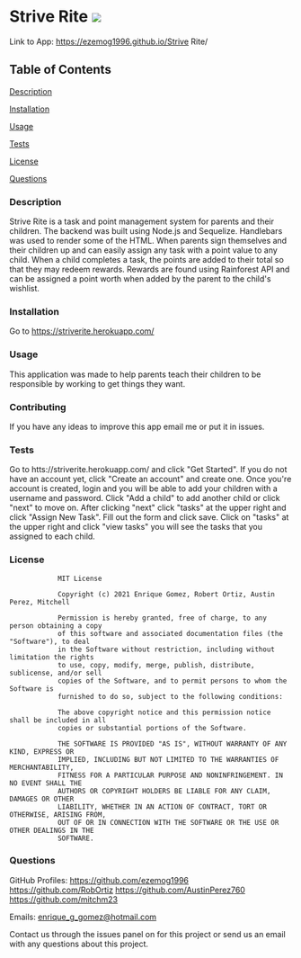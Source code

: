 # Strive Rite ![](https://img.shields.io/badge/license-MIT-green)

Link to App: https://ezemog1996.github.io/Strive Rite/

## Table of Contents

[Description](https://github.com/ezemog1996/StriveRite#description)

[Installation](https://github.com/ezemog1996/StriveRite#installation)

[Usage](https://github.com/ezemog1996/StriveRite#usage)

[Tests](https://github.com/ezemog1996/StriveRite#tests)

[License](https://github.com/ezemog1996/StriveRite#license)

[Questions](https://github.com/ezemog1996/StriveRite#questions)

### Description

Strive Rite is a task and point management system for parents and their children. The backend was built using Node.js and Sequelize. Handlebars was used to render some of the HTML. When parents sign themselves and their children up and can easily assign any task with a point value to any child. When a child completes a task, the points are added to their total so that they may redeem rewards. Rewards are found using Rainforest API and can be assigned a point worth when added by the parent to the child's wishlist.

### Installation

Go to https://striverite.herokuapp.com/

### Usage

This application was made to help parents teach their children to be responsible by working to get things they want.

### Contributing

If you have any ideas to improve this app email me or put it in issues.

### Tests

Go to htts://striverite.herokuapp.com/ and click "Get Started". If you do not have an account yet, click "Create an account" and create one. Once you're account is created, login and you will be able to add your children with a username and password. Click "Add a child" to add another child or click "next" to move on. After clicking "next" click "tasks" at the upper right and click "Assign New Task". Fill out the form and click save. Click on "tasks" at the upper right and click "view tasks" you will see the tasks that you assigned to each child.

### License


                MIT License

                Copyright (c) 2021 Enrique Gomez, Robert Ortiz, Austin Perez, Mitchell
                
                Permission is hereby granted, free of charge, to any person obtaining a copy
                of this software and associated documentation files (the "Software"), to deal
                in the Software without restriction, including without limitation the rights
                to use, copy, modify, merge, publish, distribute, sublicense, and/or sell
                copies of the Software, and to permit persons to whom the Software is
                furnished to do so, subject to the following conditions:
                
                The above copyright notice and this permission notice shall be included in all
                copies or substantial portions of the Software.
                
                THE SOFTWARE IS PROVIDED "AS IS", WITHOUT WARRANTY OF ANY KIND, EXPRESS OR
                IMPLIED, INCLUDING BUT NOT LIMITED TO THE WARRANTIES OF MERCHANTABILITY,
                FITNESS FOR A PARTICULAR PURPOSE AND NONINFRINGEMENT. IN NO EVENT SHALL THE
                AUTHORS OR COPYRIGHT HOLDERS BE LIABLE FOR ANY CLAIM, DAMAGES OR OTHER
                LIABILITY, WHETHER IN AN ACTION OF CONTRACT, TORT OR OTHERWISE, ARISING FROM,
                OUT OF OR IN CONNECTION WITH THE SOFTWARE OR THE USE OR OTHER DEALINGS IN THE
                SOFTWARE.

### Questions

GitHub Profiles: https://github.com/ezemog1996
                 https://github.com/RobOrtiz
                 https://github.com/AustinPerez760
                 https://github.com/mitchm23

Emails: enrique_g_gomez@hotmail.com

Contact us through the issues panel on for this project or send us an email with any questions about this project.
